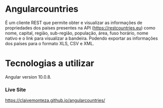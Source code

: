 # Angularcountries

É um cliente REST que permite obter e visualizar as informações de propriedades dos países presentes na API (https://restcountries.eu) 
como nome, capital, região, sub-região, população, área, fuso horário, nome nativo e o link para visualizar a bandeira. 
Podendo exportar as informações dos países para o formato XLS, CSV e XML.

# Tecnologias a utilizar 
Angular version 10.0.8.



### Live Site
https://claivemonteza.github.io/angularcountries/
